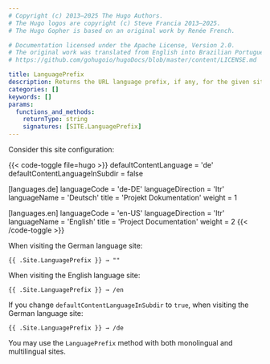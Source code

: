```yaml
---
# Copyright (c) 2013–2025 The Hugo Authors.
# The Hugo logos are copyright (c) Steve Francia 2013–2025.
# The Hugo Gopher is based on an original work by Renée French.

# Documentation licensed under the Apache License, Version 2.0.
# The original work was translated from English into Brazilian Portuguese.
# https://github.com/gohugoio/hugoDocs/blob/master/content/LICENSE.md

title: LanguagePrefix
description: Returns the URL language prefix, if any, for the given site.
categories: []
keywords: []
params:
  functions_and_methods:
    returnType: string
    signatures: [SITE.LanguagePrefix]
---
```


Consider this site configuration:

{{< code-toggle file=hugo >}}
defaultContentLanguage = 'de'
defaultContentLanguageInSubdir = false

[languages.de]
languageCode = 'de-DE'
languageDirection = 'ltr'
languageName = 'Deutsch'
title = 'Projekt Dokumentation'
weight = 1

[languages.en]
languageCode = 'en-US'
languageDirection = 'ltr'
languageName = 'English'
title = 'Project Documentation'
weight = 2
{{< /code-toggle >}}

When visiting the German language site:

```go-html-template
{{ .Site.LanguagePrefix }} → ""
```

When visiting the English language site:

```go-html-template
{{ .Site.LanguagePrefix }} → /en
```

If you change `defaultContentLanguageInSubdir` to `true`, when visiting the German language site:

```go-html-template
{{ .Site.LanguagePrefix }} → /de
```

You may use the `LanguagePrefix` method with both monolingual and multilingual sites.

